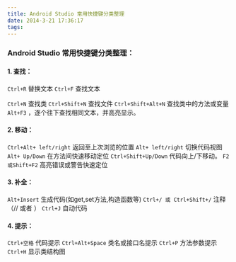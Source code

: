 ```yaml
---
title: Android Studio 常用快捷键分类整理
date: 2014-3-21 17:36:17
tags:
---
```

### Android Studio 常用快捷键分类整理：
#### 1. 查找：

`Ctrl+R` 替换文本
`Ctrl+F` 查找文本

`Ctrl+N` 查找类
`Ctrl+Shift+N` 查找文件
`Ctrl+Shift+Alt+N` 查找类中的方法或变量
`Alt+F3` ，逐个往下查找相同文本，并高亮显示。

#### 2. 移动：
`Ctrl+Alt+ left/right` 返回至上次浏览的位置
`Alt+ left/right` 切换代码视图
`Alt+ Up/Down` 在方法间快速移动定位
`Ctrl+Shift+Up/Down` 代码向上/下移动。
`F2 或Shift+F2` 高亮错误或警告快速定位

#### 3. 补全：
`Alt+Insert` 生成代码(如get,set方法,构造函数等)
`Ctrl+/ 或 Ctrl+Shift+/` 注释（// 或者 ）
`Ctrl+J` 自动代码

#### 4. 提示：
`Ctrl+空格` 代码提示
`Ctrl+Alt+Space` 类名或接口名提示
`Ctrl+P` 方法参数提示
`Ctrl+H` 显示类结构图
